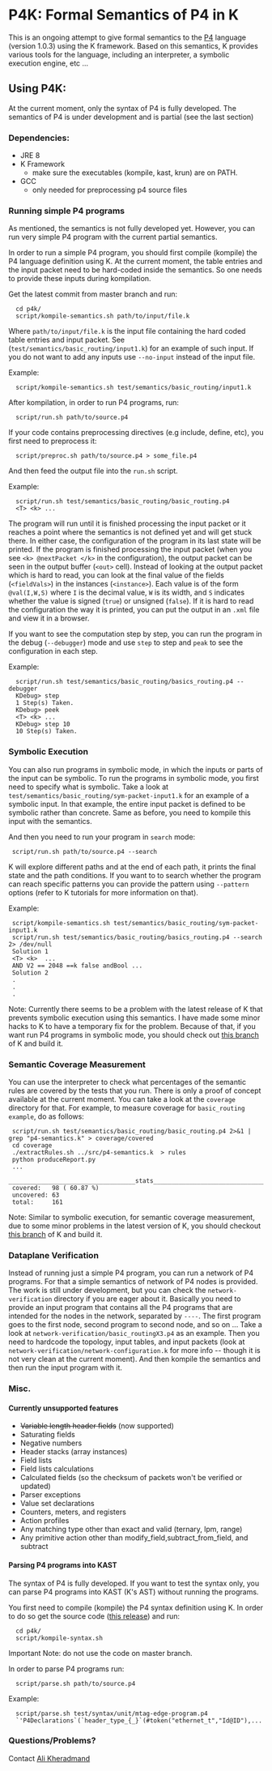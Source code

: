 # P4K: Formal Semantics of P4 in K

This is an ongoing attempt to give formal semantics to the [P4](http://p4.org/) language (version 1.0.3)  using the K framework.
Based on this semantics, K provides various tools for the language, including an interpreter, a symbolic execution engine, etc ... 

## Using P4K:

At the current moment, only the syntax of P4 is fully developed.
The semantics of P4 is under development and is partial (see the last section)

### Dependencies:
- JRE 8
- K Framework
  + make sure the executables (kompile, kast, krun) are on PATH.
- GCC
  + only needed for preprocessing p4 source files

### Running simple P4 programs

As mentioned, the semantics is not fully developed yet. 
However, you can run very simple P4 program with the current partial semantics. 

In order to run a simple P4 program, you should first compile (kompile) the P4 language definition using K.
At the current moment, the table entries and the input packet need to be hard-coded inside the semantics.
So one needs to provide these inputs during kompilation. 

Get the latest commit from master branch and run:
```
  cd p4k/
  script/kompile-semantics.sh path/to/input/file.k
```

Where `path/to/input/file.k` is the input file containing the hard coded table entries and input packet.
See (`test/semantics/basic_routing/input1.k`) for an example of such input. 
If you do not want to add any inputs use `--no-input` instead of the input file.

Example:
```
  script/kompile-semantics.sh test/semantics/basic_routing/input1.k
```

After kompilation, in order to run P4 programs, run:

```
  script/run.sh path/to/source.p4
```

If your code contains preprocessing directives (e.g include, define, etc), you first need to preprocess it:
```
  script/preproc.sh path/to/source.p4 > some_file.p4
```

And then feed the output file into the `run.sh` script.

Example:

```
  script/run.sh test/semantics/basic_routing/basic_routing.p4
  <T> <k> ... 
```


The program will run until it is finished processing the input packet or it reaches a point where the semantics is not defined yet and will get stuck there.
In either case, the configuration of the program in its last state will be printed.
If the program is finished processing the input packet (when you see `<k> @nextPacket </k>` in the configuration), the output packet can be seen in the output buffer (`<out>` cell).
Instead of looking at the output packet which is hard to read, you can look at the final value of the fields (`<fieldVals>`) in the instances (`<instance>`).
Each value is of the form `@val(I,W,S)` where `I` is the decimal value, `W` is its width, and `S` indicates whether the value is signed (`true`) or unsigned (`false`).
If it is hard to read the configuration the way it is printed, you can put the output in an `.xml` file and view it in a browser.
 
If you want to see the computation step by step, you can run the program in the debug (`--debugger`) mode and use `step` to step and `peak` to see the configuration in each step.

Example:

```
  script/run.sh test/semantics/basic_routing/basics_routing.p4 --debugger
  KDebug> step
  1 Step(s) Taken.
  KDebug> peek
  <T> <k> ...
  KDebug> step 10
  10 Step(s) Taken.
```


### Symbolic Execution 

You can also run programs in symbolic mode, in which the inputs or parts of the input can be symbolic. To run the programs in symbolic mode, you first need to specify what is symbolic. Take a look 
at `test/semantics/basic_routing/sym-packet-input1.k` for an example of a symbolic input. In that example, the entire input packet is defined to be symbolic rather than concrete. 
Same as before, you need to kompile this input with the semantics.

And then you need to run your program in `search` mode:

```
 script/run.sh path/to/source.p4 --search
```

K will explore different paths and at the end of each path, it prints the final state and the path conditions.
If you want to to search whether the program can reach specific patterns you can provide the pattern using `--pattern` options (refer to K tutorials for more information on that).

Example:

```
 script/kompile-semantics.sh test/semantics/basic_routing/sym-packet-input1.k
 script/run.sh test/semantics/basic_routing/basics_routing.p4 --search 2> /dev/null
 Solution 1
 <T> <k>  ...
 AND V2 == 2048 ==k false andBool ...
 Solution 2
 .
 .
 .
```


Note: Currently there seems to be a problem with the latest release of K that prevents symbolic execution using this semantics.
I have made some minor hacks to K to have a temporary fix for the problem.
Because of that, if you want run P4 programs in symbolic mode, you should check out [this branch](https://github.com/kframework/k/tree/p4k-hacks) of K and build it.  


### Semantic Coverage Measurement

You can use the interpreter to check what percentages of the semantic rules are covered by the tests that you run. There is only a proof of concept available at the current moment.
You can take a look at the `coverage` directory for that. For example, to measure coverage for `basic_routing example`, do as follows:

```
 script/run.sh test/semantics/basic_routing/basic_routing.p4 2>&1 | grep "p4-semantics.k" > coverage/covered
 cd coverage
 ./extractRules.sh ../src/p4-semantics.k  > rules
 python produceReport.py
 ...
 ___________________________________stats___________________________________
 covered:	98 ( 60.87 %)
 uncovered:	63
 total:		161
```

Note: Similar to symbolic execution, for semantic coverage measurement, due to some minor problems in the latest version of K, you should checkout [this branch](https://github.com/kframework/k/tree/p4k-hacks) of K and build it.  


### Dataplane Verification

Instead of running just a simple P4 program, you can run a network of P4 programs. For that a simple semantics of network of P4 nodes is provided. 
The work is still under development, but you can check the `network-verification` directory if you are eager about it. 
Basically you need to provide an input program that contains all the P4 programs that are intended for the nodes in the network, separated by `----`. 
The first program goes to the first node, second program to second node, and so on ...
Take a look at `network-verification/basic_routingX3.p4` as an example. 
Then you need to hardcode the topology, input tables, and input packets (look at `network-verification/network-configuration.k` for more info -- though it is not very clean at the current moment).
And then kompile the semantics and then run the input program with it. 


### Misc. 

#### Currently unsupported features

- ~~Variable length header fields~~ (now supported)
- Saturating fields 
- Negative numbers
- Header stacks (array instances)
- Field lists
- Field lists calculations 
- Calculated fields (so the checksum of packets won't be verified or updated)
- Parser exceptions
- Value set declarations
- Counters, meters, and registers
- Action profiles
- Any matching type other than exact and valid (ternary, lpm, range)
- Any primitive action other than modify_field,subtract_from_field, and subtract 

#### Parsing P4 programs into KAST 

The syntax of P4 is fully developed. 
If you want to test the syntax only, you can parse P4 programs into KAST (K's AST) without running the programs.
 
You first need to compile (kompile) the P4 syntax definition using K. 
In order to do so get the source code ([this release](https://github.com/kframework/p4-semantics/releases/tag/parser)) and run:
```
  cd p4k/
  script/kompile-syntax.sh
```
Important Note: do not use the code on master branch. 

In order to parse P4 programs run:

```
  script/parse.sh path/to/source.p4
```


Example:

```
  script/parse.sh test/syntax/unit/mtag-edge-program.p4
  `'P4Declarations`(`header_type_{_}`(#token("ethernet_t","Id@ID"),...
```

### Questions/Problems?

Contact [Ali Kheradmand](kheradm2@illinois.edu) 